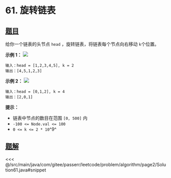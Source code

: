 # 61. 旋转链表

## [题目](https://leetcode.cn/problems/rotate-list/)
给你一个链表的头节点 `head` ，旋转链表，将链表每个节点向右移动 `k`个位置。

**示例 1：**
![](https://assets.leetcode.com/uploads/2020/11/13/rotate1.jpg)

```
输入：head = [1,2,3,4,5], k = 2
输出：[4,5,1,2,3]
```

**示例 2：**
![](https://assets.leetcode.com/uploads/2020/11/13/roate2.jpg)

```
输入：head = [0,1,2], k = 4
输出：[2,0,1]
```

**提示：**

* 链表中节点的数目在范围 `[0, 500]` 内
* `-100 <= Node.val <= 100`
* `0 <= k <= 2 * 10`^9^


## [题解](https://github.com/PasseRR/JavaLeetCode/blob/master/src/main/java/com/gitee/passerr/leetcode/problem/algorithm/page2/Solution61.java)

<<< @/src/main/java/com/gitee/passerr/leetcode/problem/algorithm/page2/Solution61.java#snippet

